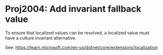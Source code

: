 # Proj2004: Add invariant fallback value
To ensure that localized values can be resolved, a localized value must have a
culture invariant alternative.

See: https://learn.microsoft.com/en-us/dotnet/core/extensions/localization
